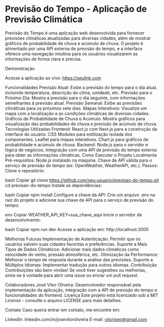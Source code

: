 # Previsão do Tempo - Aplicação de Previsão Climática

Previsão do Tempo é uma aplicação web desenvolvida para fornecer previsões climáticas atualizadas para diversas cidades, além de mostrar gráficos de probabilidade de chuva e acúmulo de chuva. O projeto é alimentado por uma API externa de previsão do tempo, e a interface oferece uma navegação intuitiva para os usuários visualizarem as informações de forma clara e precisa.

Demonstração

Acesse a aplicação ao vivo: https://seulink.com

Funcionalidades
Previsão Atual: Exibe a previsão do tempo para o dia atual, incluindo temperatura, descrição do clima, umidade, etc.
Previsão para o Próximo Dia: Mostra a previsão para o dia seguinte, com informações semelhantes à previsão atual.
Previsão Semanal: Exibe as previsões climáticas para os próximos sete dias.
Mapas Interativos: Visualize um mapa com a localização e as condições climáticas de diversas cidades.
Gráficos de Probabilidade de Chuva e Acúmulo: Mostra gráficos para visualização das probabilidades de chuva e previsão de acúmulo de chuva.
Tecnologias Utilizadas
Frontend:
React.js com Next.js para a construção da interface do usuário.
CSS Modules para estilização isolada dos componentes.
Leaflet para mapas interativos.
Chart.js para gráficos de probabilidade e acúmulo de chuva.
Backend:
Node.js para o servidor e lógica de negócios.
Integração com uma API de previsão do tempo externa para obter as informações climáticas.
Como Executar o Projeto Localmente
Pré-requisitos:
Node.js instalado na máquina.
Chave de API válida para o serviço de previsão do tempo (ex: OpenWeather, WeatherAPI, etc.).
Passos:
Clone o repositório:

bash
Copiar
git clone https://github.com/seu-usuario/previsao-do-tempo.git
cd previsao-do-tempo
Instale as dependências:

bash
Copiar
npm install
Configure a chave da API: Crie um arquivo .env na raiz do projeto e adicione sua chave de API para o serviço de previsão do tempo:

env
Copiar
WEATHER_API_KEY=sua_chave_aqui
Inicie o servidor de desenvolvimento:

bash
Copiar
npm run dev
Acesse a aplicação em: http://localhost:3000

Melhorias Futuras
Implementação de Autenticação: Permitir que os usuários salvem suas cidades favoritas e preferências.
Suporte a Mais Tipos de Dados Climáticos: Adicionar mais dados climáticos como velocidade do vento, pressão atmosférica, etc.
Otimização da Performance: Melhorar o tempo de resposta durante a análise das previsões.
Suporte a Múltiplos Idiomas: Implementar tradução para outros idiomas.
Contribuição
Contribuições são bem-vindas! Se você tiver sugestões ou melhorias, sinta-se à vontade para abrir uma issue ou enviar um pull request.

Colaboradores
José Vitor Oliveira: Desenvolvedor responsável pela implementação da aplicação, integração com a API de previsão do tempo e funcionalidades do frontend.
Licença
Este projeto está licenciado sob a MIT License - consulte o arquivo LICENSE para mais detalhes.

Contato
Caso queira entrar em contato, me encontre em:

LinkedIn: linkedin.com/in/josevitoroliveira
E-mail: vitorjseo@gmail.com
